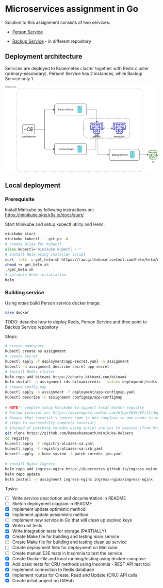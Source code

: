 # Microservices assignment in Go
 
Solution to this assignment consists of two services:

- [Person Service](docs/person-service.md)

- [Backup Service](https://github.com/bkuzmic/go-backup-service) - in different repository

## Deployment architecture

Services are deployed to Kubernetes cluster together with Redis cluster (primary-secondary).
Person! Service has 2 instances, while Backup Service only 1.

![Deployment on Kubernetes](docs/deployment.png)

## Local deployment

### Prerequisite
Install Minikube by following instructions on: https://minikube.sigs.k8s.io/docs/start/

Start Minikube and setup kubectl utility and Helm:
```bash
minikube start
minikube kubectl -- get po -A
# create alias for kubectl
alias kubectl="minikube kubectl --"
# install Helm using installer script
curl -fsSL -o get_helm.sh https://raw.githubusercontent.com/helm/helm/master/scripts/get-helm-3
chmod +x get_helm.sh
./get_helm.sh
# validate Helm installation
helm
```

### Building service

Using _make_ build Person service docker image:
```bash
make docker
```

TODO: describe how to deploy Redis, Person Service and then point to Backup Service repository

Steps:
```bash
# create namespace
kubectl create ns assignment
# create secret
kubectl apply -f deployment/app-secret.yaml -n assignment
kubectl -n assignment describe secret app-secret
# install Redis cluster
helm repo add bitnami https://charts.bitnami.com/bitnami
helm install -n assignment rds bitnami/redis --values deployment/redis-values.yaml
# create config map
kubectl apply -n assignment -f deployment/app-configmap.yaml
kubectl describe -n assignment configmap/app-configmap

# NOTE!: complex setup Minikube to support local Docker registry
# Follow tutorial on: https://developers.redhat.com/blog/2019/07/11/deploying-an-internal-container-registry-with-minikube-add-ons
# Beware that tutorial's source code is not complete so one needs to manually execute these
# steps to successfully complete tutorial:
# instead of patching coredns using script one has to execute (from https://github.com/kameshsampath/minikube-helpers/tree/master/registry repo)
git clone https://github.com/kameshsampath/minikube-helpers
cd registry
kubectl apply -f registry-aliases-sa.yaml
kubectl apply -f registry-aliases-sa-crb.yaml
kubectl apply -n kube-system -f patch-coredns-job.yaml

# install Nginx Ingress
helm repo add ingress-nginx https://kubernetes.github.io/ingress-nginx
helm repo update
helm install -n assignment ingress-nginx ingress-nginx/ingress-nginx

```

Tasks:

- [ ] Write service description and documentation in README
- [ ] Sketch deployment diagram in README
- [x] Implement update optimistic method
- [x] Implement update pessimistic method
- [ ] Implement new service in Go that will clean up expired keys
- [x] Write unit tests
- [x] Write integration tests for storage (PARTIALLY)
- [x] Create Make file for building and testing main service
- [ ] Create Make file for building and testing clean up service
- [ ] Create deployment files for deployment on Minikube
- [ ] Create manual E2E tests in Insomnia to test the service
- [x] Create Dockerfile and local running/testing using docker-compose
- [x] Add basic tests for CRU methods using Insomnia - REST API test tool
- [x] Implement connection to Redis database
- [x] Implement routes for Create, Read and Update (CRU) API calls
- [x] Create initial project on GitHub